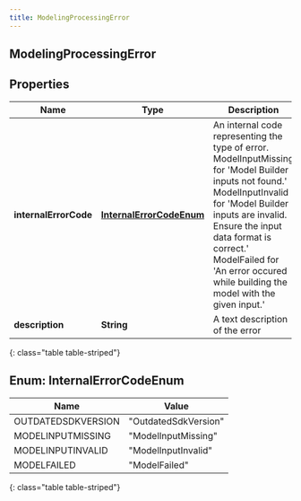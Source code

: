 ```yaml
---
title: ModelingProcessingError
---
```

## ModelingProcessingError


## Properties

| Name | Type | Description | Notes |
| ------------ | ------------- | ------------- | ------------- |
| **internalErrorCode** | [**InternalErrorCodeEnum**](#InternalErrorCodeEnum)<!----> | An internal code representing the type of error. ModelInputMissing for &#39;Model Builder inputs not found.&#39; ModelInputInvalid for &#39;Model Builder inputs are invalid. Ensure the input data format is correct.&#39; ModelFailed for &#39;An error occured while building the model with the given input.&#39; |  [optional] |
| **description** | <!----><!---->**String**<!----> | A text description of the error |  [optional] |
{: class="table table-striped"}


<a name="InternalErrorCodeEnum"></a>

## Enum: InternalErrorCodeEnum

| Name | Value |
| ---- | ----- |
| OUTDATEDSDKVERSION | &quot;OutdatedSdkVersion&quot; |
| MODELINPUTMISSING | &quot;ModelInputMissing&quot; |
| MODELINPUTINVALID | &quot;ModelInputInvalid&quot; |
| MODELFAILED | &quot;ModelFailed&quot; |
{: class="table table-striped"}



